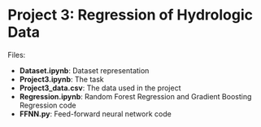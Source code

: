 # Project 3: Regression of Hydrologic Data
Files:
* **Dataset.ipynb**: Dataset representation
* **Project3.ipynb**: The task
* **Project3_data.csv**: The data used in the project
* **Regression.ipynb**: Random Forest Regression and Gradient Boosting Regression code
* **FFNN.py**: Feed-forward neural network code
